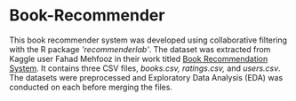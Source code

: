# Book-Recommender

This book recommender system was developed using collaborative filtering with the R package _'recommenderlab'_. The dataset was extracted from Kaggle user Fahad Mehfooz in their work titled [Book Recommendation System](https://www.kaggle.com/code/fahadmehfoooz/book-recommendation-system/notebook). It contains three CSV files, _books.csv, ratings.csv,_ and _users.csv_. The datasets were preprocessed and Exploratory Data Analysis (EDA) was conducted on each before merging the files.
